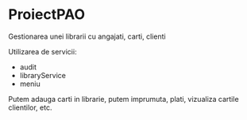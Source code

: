 # ProiectPAO

Gestionarea unei librarii cu angajati, carti, clienti

Utilizarea de servicii: 
- audit
- libraryService
- meniu

Putem adauga carti in librarie, putem imprumuta, plati, vizualiza cartile clientilor, etc.
